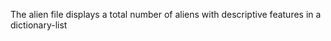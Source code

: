 The alien file displays a total number of aliens with descriptive features in a dictionary-list





